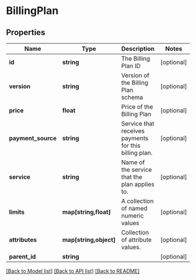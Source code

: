 # BillingPlan

## Properties
Name | Type | Description | Notes
------------ | ------------- | ------------- | -------------
**id** | **string** | The Billing Plan ID | [optional] 
**version** | **string** | Version of the Billing Plan schema | [optional] 
**price** | **float** | Price of the Billing Plan | [optional] 
**payment_source** | **string** | Service that receives payments for this billing plan. | [optional] 
**service** | **string** | Name of the service that the plan applies to. | [optional] 
**limits** | **map[string,float]** | A collection of named numeric values | [optional] 
**attributes** | **map[string,object]** | Collection of attribute values. | [optional] 
**parent_id** | **string** |  | [optional] 

[[Back to Model list]](../README.md#documentation-for-models) [[Back to API list]](../README.md#documentation-for-api-endpoints) [[Back to README]](../README.md)


